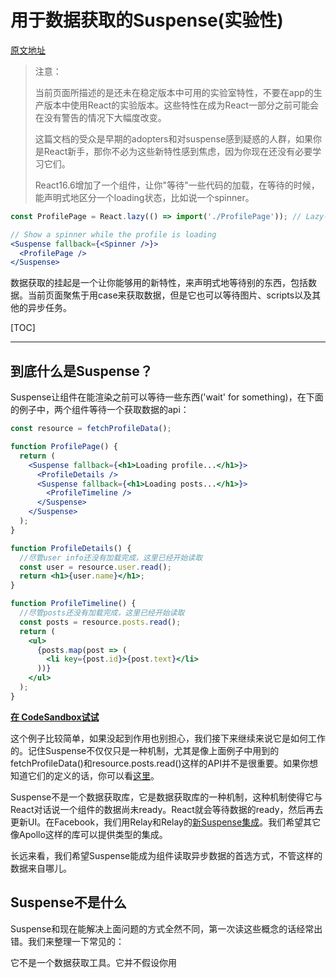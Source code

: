 # 用于数据获取的Suspense(实验性)

[原文地址](https://zh-hans.reactjs.org/docs/concurrent-mode-suspense.html#what-is-suspense-exactly)

> 注意：
>
> 当前页面所描述的是还未在稳定版本中可用的实验室特性，不要在app的生产版本中使用React的实验版本。这些特性在成为React一部分之前可能会在没有警告的情况下大幅度改变。
>
> 这篇文档的受众是早期的adopters和对suspense感到疑惑的人群，如果你是React新手，那你不必为这些新特性感到焦虑，因为你现在还没有必要学习它们。
>
> React16.6增加了一个<Suspense>组件，让你"等待"一些代码的加载，在等待的时候，能声明式地区分一个loading状态，比如说一个spinner。

```jsx
const ProfilePage = React.lazy(() => import('./ProfilePage')); // Lazy-loaded

// Show a spinner while the profile is loading
<Suspense fallback={<Spinner />}>
  <ProfilePage />
</Suspense>
```

数据获取的挂起是一个让你能够用<Suspense>的新特性，来声明式地等待别的东西，包括数据。当前页面聚焦于用case来获取数据，但是它也可以等待图片、scripts以及其他的异步任务。



[TOC]

------



## 到底什么是Suspense？

Suspense让组件在能渲染之前可以等待一些东西('wait' for something)，在下面的例子中，两个组件等待一个获取数据的api：

```jsx
const resource = fetchProfileData();

function ProfilePage() {
  return (
    <Suspense fallback={<h1>Loading profile...</h1>}>
      <ProfileDetails />
      <Suspense fallback={<h1>Loading posts...</h1>}>
        <ProfileTimeline />
      </Suspense>
    </Suspense>
  );
}

function ProfileDetails() {
  //尽管user info还没有加载完成，这里已经开始读取
  const user = resource.user.read();
  return <h1>{user.name}</h1>;
}

function ProfileTimeline() {
  //尽管posts还没有加载完成，这里已经开始读取
  const posts = resource.posts.read();
  return (
    <ul>
      {posts.map(post => (
        <li key={post.id}>{post.text}</li>
      ))}
    </ul>
  );
}
```



**[在 CodeSandbox试试](https://codesandbox.io/s/frosty-hermann-bztrp)**

这个例子比较简单，如果没起到作用也别担心，我们接下来继续来说它是如何工作的。记住Suspense不仅仅只是一种机制，尤其是像上面例子中用到的fetchProfileData()和resource.posts.read()这样的API并不是很重要。如果你想知道它们的定义的话，你可以看[这里](https://codesandbox.io/s/frosty-hermann-bztrp)。

Suspense不是一个数据获取库，它是数据获取库的一种机制，这种机制使得它与React对话说一个组件的数据尚未ready。React就会等待数据的ready，然后再去更新UI。在Facebook，我们用Relay和Relay的[新Suspense集成](https://relay.dev/docs/en/experimental/step-by-step)。我们希望其它像Apollo这样的库可以提供类型的集成。

长远来看，我们希望Suspense能成为组件读取异步数据的首选方式，不管这样的数据来自哪儿。



## Suspense不是什么





Suspense和现在能解决上面问题的方式全然不同，第一次读这些概念的话经常出错。我们来整理一下常见的：

它不是一个数据获取工具。它并不假设你用























